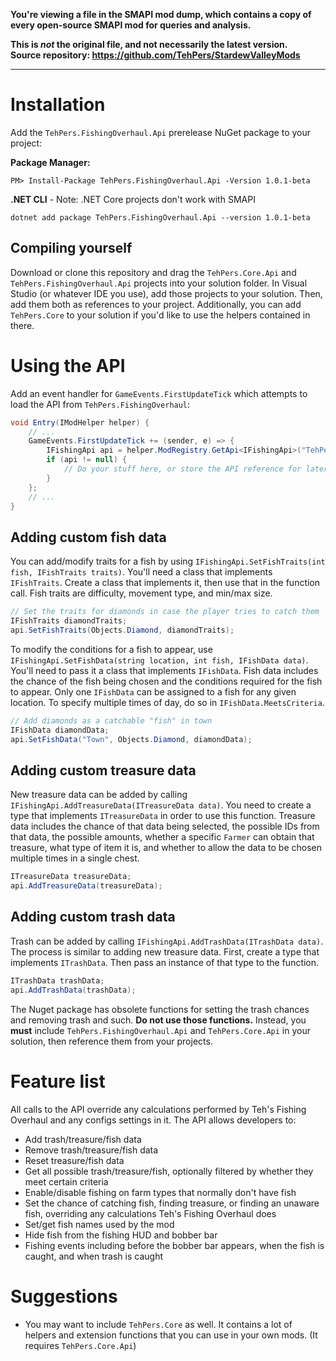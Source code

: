 **You're viewing a file in the SMAPI mod dump, which contains a copy of every open-source SMAPI mod
for queries and analysis.**

**This is _not_ the original file, and not necessarily the latest version.**  
**Source repository: https://github.com/TehPers/StardewValleyMods**

----

# Installation
Add the `TehPers.FishingOverhaul.Api` prerelease NuGet package to your project:

**Package Manager:**
```
PM> Install-Package TehPers.FishingOverhaul.Api -Version 1.0.1-beta
```

**.NET CLI** - Note: .NET Core projects don't work with SMAPI
```
dotnet add package TehPers.FishingOverhaul.Api --version 1.0.1-beta
```

## Compiling yourself
Download or clone this repository and drag the `TehPers.Core.Api` and `TehPers.FishingOverhaul.Api` projects into your solution folder. In Visual Studio (or whatever IDE you use), add those projects to your solution. Then, add them both as references to your project. Additionally, you can add `TehPers.Core` to your solution if you'd like to use the helpers contained in there.

# Using the API
Add an event handler for `GameEvents.FirstUpdateTick` which attempts to load the API from `TehPers.FishingOverhaul`:

```cs
void Entry(IModHelper helper) {
    // ...
    GameEvents.FirstUpdateTick += (sender, e) => {
        IFishingApi api = helper.ModRegistry.GetApi<IFishingApi>("TehPers.FishingOverhaul");
        if (api != null) {
            // Do your stuff here, or store the API reference for later use
        }
    };
    // ...
}
```

## Adding custom fish data
You can add/modify traits for a fish by using `IFishingApi.SetFishTraits(int fish, IFishTraits traits)`. You'll need a class that implements `IFishTraits`. Create a class that implements it, then use that in the function call. Fish traits are difficulty, movement type, and min/max size.

```cs
// Set the traits for diamonds in case the player tries to catch them
IFishTraits diamondTraits;
api.SetFishTraits(Objects.Diamond, diamondTraits);
```

To modify the conditions for a fish to appear, use `IFishingApi.SetFishData(string location, int fish, IFishData data)`. You'll need to pass it a class that implements `IFishData`. Fish data includes the chance of the fish being chosen and the conditions required for the fish to appear. Only one `IFishData` can be assigned to a fish for any given location. To specify multiple times of day, do so in `IFishData.MeetsCriteria`.

```cs
// Add diamonds as a catchable "fish" in town
IFishData diamondData;
api.SetFishData("Town", Objects.Diamond, diamondData);
```

## Adding custom treasure data
New treasure data can be added by calling `IFishingApi.AddTreasureData(ITreasureData data)`. You need to create a type that implements `ITreasureData` in order to use this function. Treasure data includes the chance of that data being selected, the possible IDs from that data, the possible amounts, whether a specific `Farmer` can obtain that treasure, what type of item it is, and whether to allow the data to be chosen multiple times in a single chest.

```cs
ITreasureData treasureData;
api.AddTreasureData(treasureData);
```

## Adding custom trash data
Trash can be added by calling `IFishingApi.AddTrashData(ITrashData data)`. The process is similar to adding new treasure data. First, create a type that implements `ITrashData`. Then pass an instance of that type to the function.

```cs
ITrashData trashData;
api.AddTrashData(trashData);
```

The Nuget package has obsolete functions for setting the trash chances and removing trash and such. **Do not use those functions.** Instead, you **must** include `TehPers.FishingOverhaul.Api` and `TehPers.Core.Api` in your solution, then reference them from your projects.

# Feature list
All calls to the API override any calculations performed by Teh's Fishing Overhaul and any configs settings in it. The API allows developers to:
- Add trash/treasure/fish data
- Remove trash/treasure/fish data
- Reset treasure/fish data
- Get all possible trash/treasure/fish, optionally filtered by whether they meet certain criteria
- Enable/disable fishing on farm types that normally don't have fish
- Set the chance of catching fish, finding treasure, or finding an unaware fish, overriding any calculations Teh's Fishing Overhaul does
- Set/get fish names used by the mod
- Hide fish from the fishing HUD and bobber bar
- Fishing events including before the bobber bar appears, when the fish is caught, and when trash is caught

# Suggestions
- You may want to include `TehPers.Core` as well. It contains a lot of helpers and extension functions that you can use in your own mods. (It requires `TehPers.Core.Api`)